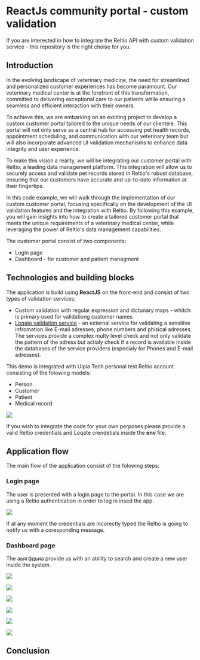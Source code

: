 # ReactJs community portal - custom validation

If you are interested in how to integrate the Reltio API with custom validation service - this repository is 
the right choise for you.

## Introduction

In the evolving landscape of veterinary medicine, the need for streamlined and personalized customer experiences has become paramount. Our veterinary medical center is at the forefront of this transformation, committed to delivering exceptional care to our patients while ensuring a seamless and efficient interaction with their owners.

To achieve this, we are embarking on an exciting project to develop a custom customer portal tailored to the unique needs of our clientele. This portal will not only serve as a central hub for accessing pet health records, appointment scheduling, and communication with our veterinary team but will also incorporate advanced UI validation mechanisms to enhance data integrity and user experience.

To make this vision a reality, we will be integrating our customer portal with Reltio, a leading data management platform. This integration will allow us to securely access and validate pet records stored in Reltio's robust database, ensuring that our customers have accurate and up-to-date information at their fingertips.

In this code example, we will walk through the implementation of our custom customer portal, focusing specifically on the development of the UI validation features and the integration with Reltio. By following this example, you will gain insights into how to create a tailored customer portal that meets the unique requirements of a veterinary medical center, while leveraging the power of Reltio's data management capabilities.

The customer portal consist of two components:
- Login page
- Dashboard - for customer and patient managment

## Technologies and building blocks

The application is build using **ReactJS** on the front-end and consist of two types of validation services:
- Custom validation with regular expression and dictunary maps - whitch is primary used for validationg customer names
- [Loqate validation service](https://www.loqate.com/en-gb/) - an external service for validating a sensitive infromation like E-mail adresses, phone numbers and phisical adresses. The services provide a complex multy level check and not only validate the pattern of the adress but actialy check if a record is available inside the databases of the service providers (especialy for Phones and E-mail adresses).

This demo is integrated with Ulpia Tech personal test Reltio account consisting of the folowing models:
- Person
- Customer
- Patient
- Medical record

![](2024-04-22-09-56-04.png)

If you wish to integrate the code for your own perposes please provide a valid Reltio credentials and Loqate crendetials inside the **env** file.

## Application flow

The main flow of the application consist of the folowing steps:

### Login page

The user is presented with a login page to the portal. In this case we are using a Reltio authentication in order to log in insed the  app.

![](2024-04-22-09-19-56.png)

If at any moment the credentials are incorectly typed the Reltio is going to notify us with a coresponding message. 

### Dashboard page

The аьягфдьиа provide us with an ability to search and create a new user inside the system. 

![](2024-04-22-09-20-17.png)


![](2024-04-22-09-20-51.png)


![](2024-04-22-09-21-30.png)

![](2024-04-22-09-21-45.png)

![](2024-04-22-09-34-27.png)

![](2024-04-22-09-25-04.png)


## Conclusion